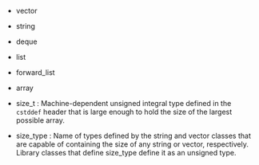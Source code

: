 - vector
- string
- deque
- list
- forward_list
- array



- size_t : Machine-dependent unsigned integral type defined in the `cstddef` header that is large enough to hold the size of the largest possible array.
- size_type : Name of types defined by the string and vector classes that are capable of containing the size of any string or vector, respectively. Library classes that define size_type define it as an unsigned type.